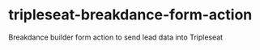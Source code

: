 # tripleseat-breakdance-form-action
Breakdance builder form action to send lead data into Tripleseat
